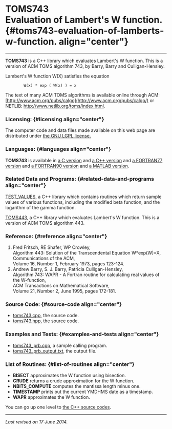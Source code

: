 TOMS743\
Evaluation of Lambert's W function. {#toms743-evaluation-of-lamberts-w-function. align="center"}
===================================

------------------------------------------------------------------------

**TOMS743** is a C++ library which evaluates Lambert's W function. This
is a version of ACM TOMS algorithm 743, by Barry, Barry and
Culligan-Hensley.

Lambert's W function W(X) satisfies the equation

            W(x) * exp ( W(x) ) = x
          

The text of many ACM TOMS algorithms is available online through ACM:
[http://www.acm.org/pubs/calgo](http://www.acm.org/pubs/calgo/) or
NETLIB: <http://www.netlib.org/toms/index.html>.

### Licensing: {#licensing align="center"}

The computer code and data files made available on this web page are
distributed under [the GNU LGPL license.](../../txt/gnu_lgpl.txt)

### Languages: {#languages align="center"}

**TOMS743** is available in [a C
version](../../c_src/toms743/toms743.html) and [a C++
version](../../cpp_src/toms743/toms743.html) and [a FORTRAN77
version](../../f77_src/toms743/toms743.html) and [a FORTRAN90
version](../../f_src/toms743/toms743.html) and [a MATLAB
version](../../m_src/toms743/toms743.html).

### Related Data and Programs: {#related-data-and-programs align="center"}

[TEST\_VALUES](../../cpp_src/test_values/test_values.html), a C++
library which contains routines which return sample values of various
functions, including the modified beta function, and the logarithm of
the gamma function.

[TOMS443](../../cpp_src/toms443/toms443.html), a C++ library which
evaluates Lambert's W function. This is a version of ACM TOMS algorithm
443.

### Reference: {#reference align="center"}

1.  Fred Fritsch, RE Shafer, WP Crowley,\
    Algorithm 443: Solution of the Transcendental Equation W\*exp(W)=X,\
    Communications of the ACM,\
    Volume 16, Number 1, February 1973, pages 123-124.
2.  Andrew Barry, S. J. Barry, Patricia Culligan-Hensley,\
    Algorithm 743: WAPR - A Fortran routine for calculating real values
    of the W-function,\
    ACM Transactions on Mathematical Software,\
    Volume 21, Number 2, June 1995, pages 172-181.

### Source Code: {#source-code align="center"}

-   [toms743.cpp](toms743.cpp), the source code.
-   [toms743.hpp](toms743.hpp), the source code.

### Examples and Tests: {#examples-and-tests align="center"}

-   [toms743\_prb.cpp](toms743_prb.cpp), a sample calling program.
-   [toms743\_prb\_output.txt](toms743_prb_output.txt), the output file.

### List of Routines: {#list-of-routines align="center"}

-   **BISECT** approximates the W function using bisection.
-   **CRUDE** returns a crude approximation for the W function.
-   **NBITS\_COMPUTE** computes the mantissa length minus one.
-   **TIMESTAMP** prints out the current YMDHMS date as a timestamp.
-   **WAPR** approximates the W function.

You can go up one level to [the C++ source codes](../cpp_src.html).

------------------------------------------------------------------------

*Last revised on 17 June 2014.*
